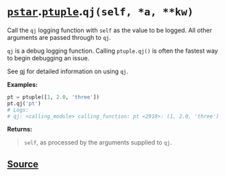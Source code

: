 # [`pstar`](./pstar.md).[`ptuple`](./pstar_ptuple.md).`qj(self, *a, **kw)`

Call the `qj` logging function with `self` as the value to be logged. All other arguments are passed through to `qj`.

`qj` is a debug logging function. Calling `ptuple.qj()` is often the fastest way
to begin debugging an issue.

See [qj](https://github.com/iansf/qj) for detailed information on using `qj`.

**Examples:**
```python
pt = ptuple([1, 2.0, 'three'])
pt.qj('pt')
# Logs:
# qj: <calling_module> calling_function: pt <2910>: (1, 2.0, 'three')
```

**Returns:**

>    `self`, as processed by the arguments supplied to `qj`.



## [Source](../pstar/pstar.py#L1081-L1102)